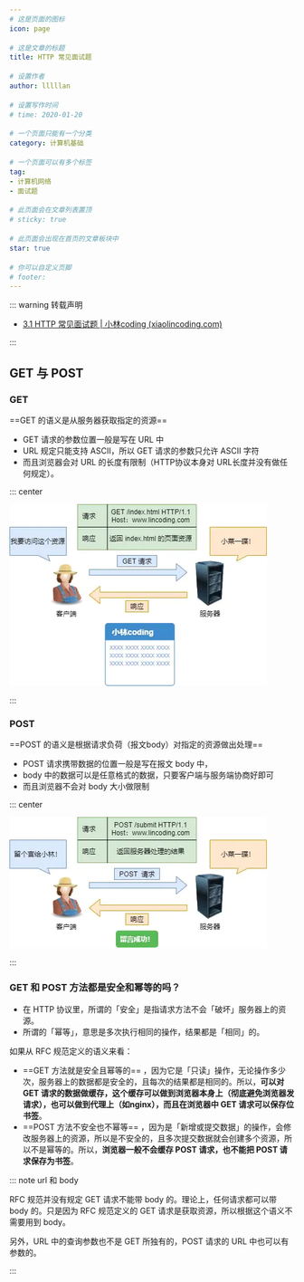```yaml
---
# 这是页面的图标
icon: page

# 这是文章的标题
title: HTTP 常见面试题

# 设置作者
author: lllllan

# 设置写作时间
# time: 2020-01-20

# 一个页面只能有一个分类
category: 计算机基础

# 一个页面可以有多个标签
tag:
- 计算机网络
- 面试题

# 此页面会在文章列表置顶
# sticky: true

# 此页面会出现在首页的文章板块中
star: true

# 你可以自定义页脚
# footer: 
---
```




::: warning 转载声明

- [3.1 HTTP 常见面试题 | 小林coding (xiaolincoding.com)](https://xiaolincoding.com/network/2_http/http_interview.html)

:::



## GET 与 POST



### GET

==GET 的语义是从服务器获取指定的资源==

- GET 请求的参数位置一般是写在 URL 中
- URL 规定只能支持 ASCII，所以 GET 请求的参数只允许 ASCII 字符 
- 而且浏览器会对 URL 的长度有限制（HTTP协议本身对 URL长度并没有做任何规定）。



::: center

![GET 请求](README.assets/12-Get请求.png)

:::



### POST

==POST 的语义是根据请求负荷（报文body）对指定的资源做出处理==

- POST 请求携带数据的位置一般是写在报文 body 中，
- body 中的数据可以是任意格式的数据，只要客户端与服务端协商好即可
- 而且浏览器不会对 body 大小做限制



::: center

![POST 请求](README.assets/13-Post请求.png)

:::



### GET 和 POST 方法都是安全和幂等的吗？

- 在 HTTP 协议里，所谓的「安全」是指请求方法不会「破坏」服务器上的资源。
- 所谓的「幂等」，意思是多次执行相同的操作，结果都是「相同」的。



如果从 RFC 规范定义的语义来看：

- ==GET 方法就是安全且幂等的== ，因为它是「只读」操作，无论操作多少次，服务器上的数据都是安全的，且每次的结果都是相同的。所以，**可以对 GET 请求的数据做缓存，这个缓存可以做到浏览器本身上（彻底避免浏览器发请求），也可以做到代理上（如nginx），而且在浏览器中 GET 请求可以保存位书签**。
- ==POST 方法不安全也不幂等== ，因为是「新增或提交数据」的操作，会修改服务器上的资源，所以是不安全的，且多次提交数据就会创建多个资源，所以不是幂等的。所以，**浏览器一般不会缓存 POST 请求，也不能把 POST 请求保存为书签**。





::: note url 和 body

RFC 规范并没有规定 GET 请求不能带 body 的。理论上，任何请求都可以带 body 的。只是因为 RFC 规范定义的 GET 请求是获取资源，所以根据这个语义不需要用到 body。

另外，URL 中的查询参数也不是 GET 所独有的，POST 请求的 URL 中也可以有参数的。

:::
